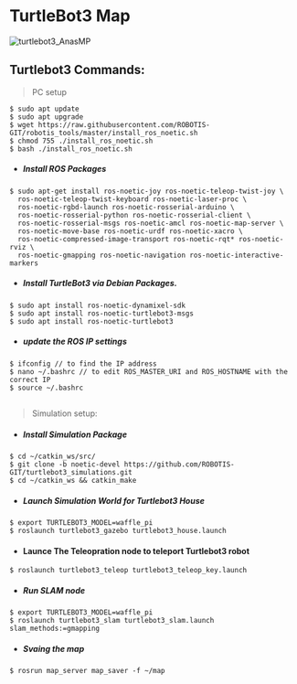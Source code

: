 # TurtleBot3 Map
![turtlebot3_AnasMP](https://user-images.githubusercontent.com/49666154/124042206-00580600-da11-11eb-9c5a-5ddc1655254b.png)


## Turtlebot3 Commands: 
>PC setup 
````
$ sudo apt update
$ sudo apt upgrade
$ wget https://raw.githubusercontent.com/ROBOTIS-GIT/robotis_tools/master/install_ros_noetic.sh
$ chmod 755 ./install_ros_noetic.sh 
$ bash ./install_ros_noetic.sh
````
- ##### Install  ROS Packages
````
$ sudo apt-get install ros-noetic-joy ros-noetic-teleop-twist-joy \
  ros-noetic-teleop-twist-keyboard ros-noetic-laser-proc \
  ros-noetic-rgbd-launch ros-noetic-rosserial-arduino \
  ros-noetic-rosserial-python ros-noetic-rosserial-client \
  ros-noetic-rosserial-msgs ros-noetic-amcl ros-noetic-map-server \
  ros-noetic-move-base ros-noetic-urdf ros-noetic-xacro \
  ros-noetic-compressed-image-transport ros-noetic-rqt* ros-noetic-rviz \
  ros-noetic-gmapping ros-noetic-navigation ros-noetic-interactive-markers
````
- ##### Install TurtleBot3 via Debian Packages.
````
$ sudo apt install ros-noetic-dynamixel-sdk
$ sudo apt install ros-noetic-turtlebot3-msgs
$ sudo apt install ros-noetic-turtlebot3
````
- ##### update the ROS IP settings
 ```` 
 $ ifconfig // to find the IP address
 $ nano ~/.bashrc // to edit ROS_MASTER_URI and ROS_HOSTNAME with the correct IP
 $ source ~/.bashrc
````
##
>Simulation setup:
-  ##### Install Simulation Package
 ````
$ cd ~/catkin_ws/src/
$ git clone -b noetic-devel https://github.com/ROBOTIS-GIT/turtlebot3_simulations.git
$ cd ~/catkin_ws && catkin_make
````
- ##### Launch Simulation World for Turtlebot3 House
 ````
$ export TURTLEBOT3_MODEL=waffle_pi
$ roslaunch turtlebot3_gazebo turtlebot3_house.launch
 ````
 - #### Launce The Teleopration node to teleport Turtlebot3 robot 
 ````
 $ roslaunch turtlebot3_teleop turtlebot3_teleop_key.launch
 ````
 - ##### Run SLAM node
 ````
$ export TURTLEBOT3_MODEL=waffle_pi
$ roslaunch turtlebot3_slam turtlebot3_slam.launch slam_methods:=gmapping

 ````
 - ##### Svaing the map 
 ````
 $ rosrun map_server map_saver -f ~/map
 ````

